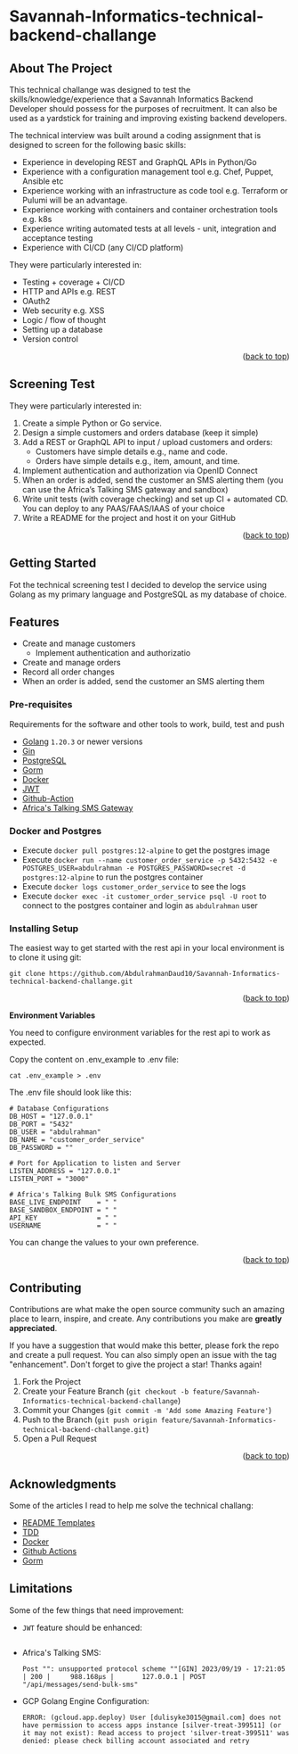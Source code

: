 # Savannah-Informatics-technical-backend-challange

## About The Project

This technical challange was designed to test the skills/knowledge/experience that a Savannah Informatics Backend Developer should possess for the purposes of recruitment. It can also be used as a yardstick for training and improving existing backend developers.

The technical interview was built around a coding assignment that is designed to screen for the following basic skills:
* Experience in developing REST and GraphQL APIs in Python/Go
* Experience with a configuration management tool e.g. Chef, Puppet, Ansible etc
* Experience working with an infrastructure as code tool e.g. Terraform or Pulumi
will be an advantage.
* Experience working with containers and container orchestration tools e.g. k8s
* Experience writing automated tests at all levels - unit, integration and acceptance testing
* Experience with CI/CD (any CI/CD platform)

They were particularly interested in:
- Testing + coverage + CI/CD
- HTTP and APIs e.g. REST
- OAuth2
- Web security e.g. XSS
- Logic / flow of thought
- Setting up a database
- Version control

<p align="right">(<a href="#readme-top">back to top</a>)</p>

## Screening Test

They were particularly interested in:
1. Create a simple Python or Go service.
2. Design a simple customers and orders database (keep it simple)
3. Add a REST or GraphQL API to input / upload customers and orders:
    - Customers have simple details e.g., name and code.
    - Orders have simple details e.g., item, amount, and time.
4. Implement authentication and authorization via OpenID Connect
5. When an order is added, send the customer an SMS alerting them (you can use the
Africa’s Talking SMS gateway and sandbox)
6. Write unit tests (with coverage checking) and set up CI + automated CD. You can deploy
to any PAAS/FAAS/IAAS of your choice
7. Write a README for the project and host it on your GitHub

<p align="right">(<a href="#readme-top">back to top</a>)</p>

## Getting Started

Fot the technical screening test I decided to develop the service using Golang as my primary language and PostgreSQL as my database of choice.

## Features

- Create and manage customers
  - Implement authentication and authorizatio
- Create and manage orders
- Record all order changes
- When an order is added, send the customer an SMS alerting them


### Pre-requisites

Requirements for the software and other tools to work, build, test and push 
- [Golang](https://go.dev/) `1.20.3` or newer versions
- [Gin](https://gin-gonic.com/)
- [PostgreSQL](https://www.postgresql.org/)
- [Gorm](gorm.io/)
- [Docker](https://www.docker.com/)
- [JWT](https://jwt.io/)
- [Github-Action](https://docs.github.com/en/actions)
- [Africa's Talking SMS Gateway](https://developers.africastalking.com/docs/sms/sending/bulk)

### Docker and Postgres

- Execute `docker pull postgres:12-alpine` to get the postgres image
- Execute `docker run --name customer_order_service -p 5432:5432 -e POSTGRES_USER=abdulrahman -e POSTGRES_PASSWORD=secret -d postgres:12-alpine` to run the postgres container
- Execute `docker logs customer_order_service` to see the logs
- Execute `docker exec -it customer_order_service psql -U root` to connect to the postgres container and login as `abdulrahman` user

### Installing Setup

The easiest way to get started with the rest api in your local environment is to clone it using git:

```
git clone https://github.com/AbdulrahmanDaud10/Savannah-Informatics-technical-backend-challange.git
```
<p align="right">(<a href="#readme-top">back to top</a>)</p>

**Environment Variables**

You need to configure environment variables for the rest api to work as expected.

Copy the content on .env_example to .env file:
```
cat .env_example > .env
``` 

The .env file should look like this:

```
# Database Configurations
DB_HOST = "127.0.0.1"
DB_PORT = "5432"
DB_USER = "abdulrahman"
DB_NAME = "customer_order_service"
DB_PASSWORD = ""

# Port for Application to listen and Server
LISTEN_ADDRESS = "127.0.0.1"
LISTEN_PORT = "3000"

# Africa's Talking Bulk SMS Configurations
BASE_LIVE_ENDPOINT    = " "
BASE_SANDBOX_ENDPOINT = " "
API_KEY               = " "
USERNAME              = " "
```
You can change the values to your own preference.
<p align="right">(<a href="#readme-top">back to top</a>)</p>


<!-- CONTRIBUTING -->
## Contributing

Contributions are what make the open source community such an amazing place to learn, inspire, and create. Any contributions you make are **greatly appreciated**.

If you have a suggestion that would make this better, please fork the repo and create a pull request. You can also simply open an issue with the tag "enhancement".
Don't forget to give the project a star! Thanks again!

1. Fork the Project
2. Create your Feature Branch (`git checkout -b feature/Savannah-Informatics-technical-backend-challange`)
3. Commit your Changes (`git commit -m 'Add some Amazing Feature'`)
4. Push to the Branch (`git push origin feature/Savannah-Informatics-technical-backend-challange.git`)
5. Open a Pull Request

<p align="right">(<a href="#readme-top">back to top</a>)</p>

<!-- CONTACT -->

## Acknowledgments
Some of the articles I read to help me solve the technical challang:

  - [README Templates](https://www.readme-templates.com/)
  - [TDD](https://codechill.hashnode.dev/testing-in-go-increasing-efficiency-of-code?ref=twitter-share)
  - [Docker](https://www.bacancytechnology.com/blog/dockerize-golang-application)
  - [Github Actions](https://medium.com/swlh/setting-up-github-actions-for-go-project-ea84f4ed3a40)
  - [Gorm](https://gorm.io/docs/models.html)

## Limitations
Some of the few things that need improvement:
* `JWT` feature should be enhanced:
  ````
  ````
* Africa's Talking SMS:
  ````
  Post "": unsupported protocol scheme ""[GIN] 2023/09/19 - 17:21:05 | 200 |     988.168µs |       127.0.0.1 | POST     "/api/messages/send-bulk-sms"
  ````
* GCP Golang Engine Configuration:
  ```
  ERROR: (gcloud.app.deploy) User [dulisyke3015@gmail.com] does not have permission to access apps instance [silver-treat-399511] (or it may not exist): Read access to project 'silver-treat-399511' was denied: please check billing account associated and retry
  ```